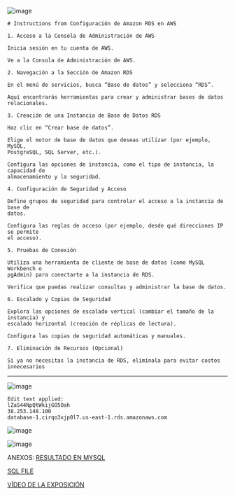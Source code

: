 ![image](https://github.com/Fx2048/COMU_REDES/assets/131219987/32fdae73-b36e-4b80-b03c-114332131ed1)

````
# Instructions from Configuración de Amazon RDS en AWS

1. Acceso a la Consola de Administración de AWS

Inicia sesión en tu cuenta de AWS.

Ve a la Consola de Administración de AWS.

2. Navegación a la Sección de Amazon RDS

En el menú de servicios, busca “Base de datos” y selecciona “RDS”.

Aquí encontrarás herramientas para crear y administrar bases de datos 
relacionales.

3. Creación de una Instancia de Base de Datos RDS

Haz clic en “Crear base de datos”.

Elige el motor de base de datos que deseas utilizar (por ejemplo, MySQL, 
PostgreSQL, SQL Server, etc.).

Configura las opciones de instancia, como el tipo de instancia, la capacidad de 
almacenamiento y la seguridad.

4. Configuración de Seguridad y Acceso

Define grupos de seguridad para controlar el acceso a la instancia de base de 
datos.

Configura las reglas de acceso (por ejemplo, desde qué direcciones IP se permite 
el acceso).

5. Pruebas de Conexión

Utiliza una herramienta de cliente de base de datos (como MySQL Workbench o 
pgAdmin) para conectarte a la instancia de RDS.

Verifica que puedas realizar consultas y administrar la base de datos.

6. Escalado y Copias de Seguridad

Explora las opciones de escalado vertical (cambiar el tamaño de la instancia) y 
escalado horizontal (creación de réplicas de lectura).

Configura las copias de seguridad automáticas y manuales.

7. Eliminación de Recursos (Opcional)

Si ya no necesitas la instancia de RDS, elimínala para evitar costos innecesarios

````
_____________________________________________________________




![image](https://github.com/Fx2048/COMU_REDES/assets/131219987/de40b86d-f8d1-4c12-9fd8-af5bbc59ccc2)
````
Edit text applied:
lZaS44NpQtWkijGO5Oah
38.253.148.100
database-1.cirqo3xjp0l7.us-east-1.rds.amazonaws.com
````
![image](https://github.com/Fx2048/COMU_REDES/assets/131219987/3160db57-f771-4ca3-87c9-22406cac8aca)

![image](https://github.com/Fx2048/COMU_REDES/assets/131219987/af5d5d85-9ed4-446c-8bd1-902e8a5f7245)

ANEXOS:
[RESULTADO EN MYSQL](https://github.com/Fx2048/COMU_REDES/blob/main/TAREAS/DOCUMENTATION/sqlchallenge_save.trc)

[SQL FILE](https://github.com/Fx2048/COMU_REDES/blob/main/TAREAS/DOCUMENTATION/SQL_PROOF.sql)

[VÍDEO DE LA EXPOSICIÓN](https://www.canva.com/design/DAGGrMYJozs/sCpcXGqY05VcTI4uYJWGBQ/edit?utm_content=DAGGrMYJozs&utm_campaign=designshare&utm_medium=link2&utm_source=sharebutton)
